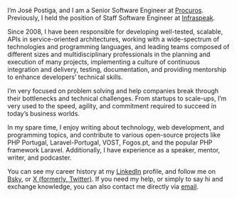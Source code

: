 I’m José Postiga, and I am a Senior Software Engineer at [Procuros](https://procuros.io). Previously, I held the position of Staff Software Engineer at [Infraspeak](https://infraspeak.com).

Since 2008, I have been responsible for developing well-tested, scalable, APIs in service-oriented architectures, working with a wide-spectrum of technologies and programming languages, and leading teams composed of different sizes and multidisciplinary professionals in the planning and execution of many projects, implementing a culture of continuous integration and delivery, testing, documentation, and providing mentorship to enhance developers’ technical skills.

I’m very focused on problem solving and help companies break through their bottlenecks and technical challenges. From startups to scale-ups, I’m very used to the speed, agility, and commitment required to succeed in today’s business worlds.

In my spare time, I enjoy writing about technology, web development, and programming topics, and contribute to various open-source projects like PHP Portugal, Laravel-Portugal, VOST, Fogos.pt, and the popular PHP framework Laravel. Additionally, I have experience as a speaker, mentor, writer, and podcaster.

You can see my career history at my [LinkedIn](https://www.linkedin.com/in/josepostiga/?locale=en_US) profile, and follow me on [Bsky](https://bsky.app/profile/josepostiga.com), or [X (formerly, Twitter)](https://x.com/josepostiga). If you need my help, or simply to say hi and exchange knowledge, you can also contact me directly via [email](mailto:me@josepostiga.com).

